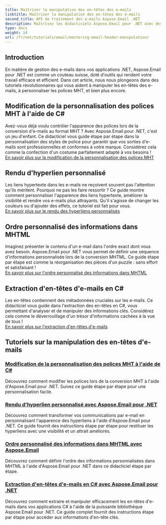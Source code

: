 ```yaml
---
title: Maîtriser la manipulation des en-têtes des e-mails
linktitle: Maîtriser la manipulation des en-têtes des e-mails
second_title: API de traitement des e-mails Aspose.Email .NET
description: Maîtrisez les didacticiels Aspose.Email pour .NET avec des guides étape par étape sur la manipulation des en-têtes de courrier électronique, la personnalisation des polices, le rendu des hyperliens et la commande des informations MHTML.
type: docs
weight: 14
url: /fr/net/tutorials/email/mastering-email-header-manipulation/
---
```

## Introduction

En matière de gestion des e-mails dans vos applications .NET, Aspose.Email pour .NET est comme un couteau suisse, doté d'outils qui rendent votre travail efficace et efficient. Dans cet article, nous nous plongeons dans des tutoriels révolutionnaires qui vous aident à manipuler les en-têtes des e-mails, à personnaliser les polices MHT, et bien plus encore.

## Modification de la personnalisation des polices MHT à l'aide de C#  
Avez-vous déjà voulu contrôler l'apparence des polices lors de la conversion d'e-mails au format MHT ? Avec Aspose.Email pour .NET, c'est un jeu d'enfant. Ce didacticiel vous guide étape par étape dans la personnalisation des styles de police pour garantir que vos sorties d'e-mails sont professionnelles et conformes à votre marque. Considérez cela comme la confection d'un costume parfaitement adapté à vos besoins !  
[En savoir plus sur la modification de la personnalisation des polices MHT](./changing-mht-font-customization/)  

## Rendu d'hyperlien personnalisé  
Les liens hypertexte dans les e-mails ne reçoivent souvent pas l'attention qu'ils méritent. Pourquoi ne pas les faire ressortir ? Ce guide montre comment personnaliser l'apparence des liens hypertexte, améliorer la visibilité et rendre vos e-mails plus attrayants. Qu'il s'agisse de changer les couleurs ou d'ajouter des effets, ce tutoriel est fait pour vous.  
[En savoir plus sur le rendu des hyperliens personnalisés](./custom-hyperlink-rendering/)  

## Ordre personnalisé des informations dans MHTML  
Imaginez présenter le contenu d'un e-mail dans l'ordre exact dont vous avez besoin. Aspose.Email pour .NET vous permet de définir une séquence d'informations personnalisée lors de la conversion MHTML. Ce guide étape par étape est comme la réorganisation des pièces d'un puzzle : sans effort et satisfaisant !  
[En savoir plus sur l'ordre personnalisé des informations dans MHTML](./custom-order-of-information-in-mhtml/)  

## Extraction d'en-têtes d'e-mails en C#  
Les en-têtes contiennent des métadonnées cruciales sur les e-mails. Ce didacticiel vous guide dans l'extraction des en-têtes en C#, vous permettant d'analyser et de manipuler des informations clés. Considérez cela comme le déverrouillage d'un trésor d'informations cachées à la vue de tous !  
[En savoir plus sur l'extraction d'en-têtes d'e-mails](./email-header-extraction/)  

## Tutoriels sur la manipulation des en-têtes d'e-mails
### [Modification de la personnalisation des polices MHT à l'aide de C#](./changing-mht-font-customization/)
Découvrez comment modifier les polices lors de la conversion MHT à l'aide d'Aspose.Email pour .NET. Suivez ce guide étape par étape pour une personnalisation facile.
### [ Rendu d'hyperlien personnalisé avec Aspose.Email pour .NET](./custom-hyperlink-rendering/)
Découvrez comment transformer vos communications par e-mail en personnalisant l'apparence des hyperliens à l'aide d'Aspose.Email pour .NET. Ce guide fournit des instructions étape par étape pour restituer les hyperliens avec une visibilité et un attrait améliorés.
### [Ordre personnalisé des informations dans MHTML avec Aspose.Email](./custom-order-of-information-in-mhtml/)
Découvrez comment définir l'ordre des informations personnalisées dans MHTML à l'aide d'Aspose.Email pour .NET dans ce didacticiel étape par étape.
### [Extraction d'en-têtes d'e-mails en C# avec Aspose.Email pour .NET](./email-header-extraction/)
Découvrez comment extraire et manipuler efficacement les en-têtes d'e-mails dans vos applications C# à l'aide de la puissante bibliothèque Aspose.Email pour .NET. Ce guide complet fournit des instructions étape par étape pour accéder aux informations d'en-tête clés. 